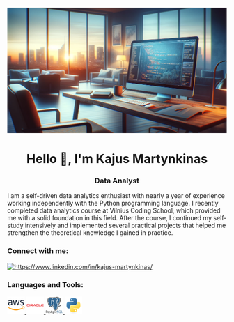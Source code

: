 ![Cover](cover.png)

<h1 align="center">Hello 👋, I'm Kajus Martynkinas</h1>
<h3 align="center">Data Analyst</h3>

I am a self-driven data analytics enthusiast with nearly a year of experience working independently with the Python programming language. I recently completed data analytics course at Vilnius Coding School, which provided me with a solid foundation in this field. After the course, I continued my self-study intensively and implemented several practical projects that helped me strengthen the theoretical knowledge I gained in practice. 

<h3 align="left">Connect with me:</h3>
<p align="left">
<a href="https://linkedin.com/in/https://www.linkedin.com/in/kajus-martynkinas/" target="blank"><img align="center" src="https://raw.githubusercontent.com/rahuldkjain/github-profile-readme-generator/master/src/images/icons/Social/linked-in-alt.svg" alt="https://www.linkedin.com/in/kajus-martynkinas/" height="30" width="40" /></a>
</p>

<h3 align="left">Languages and Tools:</h3>
<p align="left"> <a href="https://aws.amazon.com" target="_blank" rel="noreferrer"> <img src="https://raw.githubusercontent.com/devicons/devicon/master/icons/amazonwebservices/amazonwebservices-original-wordmark.svg" alt="aws" width="40" height="40"/> </a> <a href="https://www.oracle.com/" target="_blank" rel="noreferrer"> <img src="https://raw.githubusercontent.com/devicons/devicon/master/icons/oracle/oracle-original.svg" alt="oracle" width="40" height="40"/> </a> <a href="https://www.postgresql.org" target="_blank" rel="noreferrer"> <img src="https://raw.githubusercontent.com/devicons/devicon/master/icons/postgresql/postgresql-original-wordmark.svg" alt="postgresql" width="40" height="40"/> </a> <a href="https://www.python.org" target="_blank" rel="noreferrer"> <img src="https://raw.githubusercontent.com/devicons/devicon/master/icons/python/python-original.svg" alt="python" width="40" height="40"/> </a> </p>
